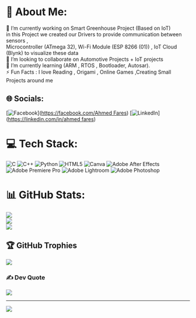 # 💫 About Me:
🔭 I’m currently working on Smart Greenhouse Project (Based on IoT)<br>in this Project we created our Drivers to provide communication between sensors ,<br>Microcontroller (ATmega 32), Wi-Fi Module (ESP 8266 (01)) , IoT Cloud (Blynk) to visualize these data<br>👯 I’m looking to collaborate on Automotive Projects + IoT projects<br>🌱 I’m currently learning (ARM , RTOS , Bootloader, Autosar).<br>⚡ Fun Facts : I love Reading , Origami , Online Games ,Creating Small Projects around me


## 🌐 Socials:
[![Facebook](https://img.shields.io/badge/Facebook-%231877F2.svg?logo=Facebook&logoColor=white)]([https://facebook.com/Ahmed Fares](https://www.facebook.com/profile.php?id=100006049155207)) [![LinkedIn](https://img.shields.io/badge/LinkedIn-%230077B5.svg?logo=linkedin&logoColor=white)]([https://linkedin.com/in/ahmed fares](https://www.linkedin.com/in/ahmed-fares-42ab14220)) 

# 💻 Tech Stack:
![C](https://img.shields.io/badge/c-%2300599C.svg?style=for-the-badge&logo=c&logoColor=white) ![C++](https://img.shields.io/badge/c++-%2300599C.svg?style=for-the-badge&logo=c%2B%2B&logoColor=white) ![Python](https://img.shields.io/badge/python-3670A0?style=for-the-badge&logo=python&logoColor=ffdd54) ![HTML5](https://img.shields.io/badge/html5-%23E34F26.svg?style=for-the-badge&logo=html5&logoColor=white) ![Canva](https://img.shields.io/badge/Canva-%2300C4CC.svg?style=for-the-badge&logo=Canva&logoColor=white) ![Adobe After Effects](https://img.shields.io/badge/Adobe%20After%20Effects-9999FF.svg?style=for-the-badge&logo=Adobe%20After%20Effects&logoColor=white) ![Adobe Premiere Pro](https://img.shields.io/badge/Adobe%20Premiere%20Pro-9999FF.svg?style=for-the-badge&logo=Adobe%20Premiere%20Pro&logoColor=white) ![Adobe Lightroom](https://img.shields.io/badge/Adobe%20Lightroom-31A8FF.svg?style=for-the-badge&logo=Adobe%20Lightroom&logoColor=white) ![Adobe Photoshop](https://img.shields.io/badge/adobephotoshop-%2331A8FF.svg?style=for-the-badge&logo=adobephotoshop&logoColor=white)
# 📊 GitHub Stats:
![](https://github-readme-stats.vercel.app/api?username=ahmedfaresabdelghani&theme=tokyonight&hide_border=true&include_all_commits=true&count_private=true)<br/>
![](https://github-readme-streak-stats.herokuapp.com/?user=ahmedfaresabdelghani&theme=tokyonight&hide_border=true)<br/>
![](https://github-readme-stats.vercel.app/api/top-langs/?username=ahmedfaresabdelghani&theme=tokyonight&hide_border=true&include_all_commits=true&count_private=true&layout=compact)

## 🏆 GitHub Trophies
![](https://github-profile-trophy.vercel.app/?username=ahmedfaresabdelghani&theme=radical&no-frame=true&no-bg=true&margin-w=4)

### ✍️ Dev Quote
![](https://quotes-github-readme.vercel.app/api?type=horizontal&theme=tokyonight)

---
[![](https://visitcount.itsvg.in/api?id=ahmedfaresabdelghani&icon=0&color=3)](https://visitcount.itsvg.in)

<!-- Proudly created with GPRM ( https://gprm.itsvg.in ) -->
